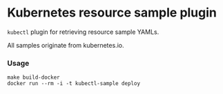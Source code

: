 # Kubernetes resource sample plugin

`kubectl` plugin for retrieving resource sample YAMLs.

All samples originate from kubernetes.io.

### Usage

```
make build-docker
docker run --rm -i -t kubectl-sample deploy
```

